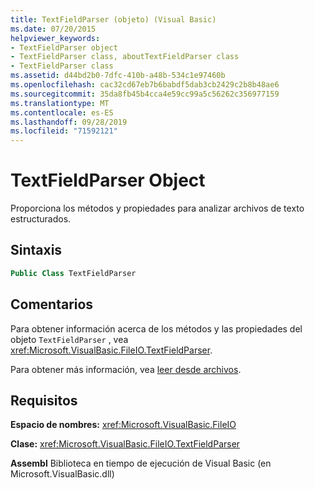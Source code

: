 ```yaml
---
title: TextFieldParser (objeto) (Visual Basic)
ms.date: 07/20/2015
helpviewer_keywords:
- TextFieldParser object
- TextFieldParser class, aboutTextFieldParser class
- TextFieldParser class
ms.assetid: d44bd2b0-7dfc-410b-a48b-534c1e97460b
ms.openlocfilehash: cac32cd67eb7b6babdf5dab3cb2429c2b8b48ae6
ms.sourcegitcommit: 35da8fb45b4cca4e59cc99a5c56262c356977159
ms.translationtype: MT
ms.contentlocale: es-ES
ms.lasthandoff: 09/28/2019
ms.locfileid: "71592121"
---
```

# <a name="textfieldparser-object"></a>TextFieldParser Object
Proporciona los métodos y propiedades para analizar archivos de texto estructurados.  
  
## <a name="syntax"></a>Sintaxis  
  
```vb  
Public Class TextFieldParser  
```  
  
## <a name="remarks"></a>Comentarios  
 Para obtener información acerca de los métodos y las propiedades del objeto `TextFieldParser` , vea <xref:Microsoft.VisualBasic.FileIO.TextFieldParser>.  
  
 Para obtener más información, vea [leer desde archivos](../../../visual-basic/developing-apps/programming/drives-directories-files/reading-from-files.md).  
  
## <a name="requirements"></a>Requisitos  
 **Espacio de nombres:** <xref:Microsoft.VisualBasic.FileIO>  
  
 **Clase:** <xref:Microsoft.VisualBasic.FileIO.TextFieldParser>  
  
 **Assembl** Biblioteca en tiempo de ejecución de Visual Basic (en Microsoft.VisualBasic.dll)
